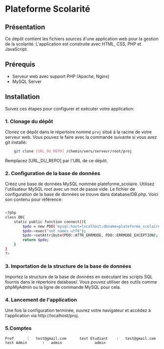 # Plateforme Scolarité

## Présentation

Ce dépôt contient les fichiers sources d'une application web pour la gestion de la scolarité. L'application est construite avec HTML, CSS, PHP et JavaScript.

## Prérequis

- Serveur web avec support PHP (Apache, Nginx)
- MySQL Server

## Installation

Suivez ces étapes pour configurer et exécuter votre application:

### 1. Clonage du dépôt

Clonez ce dépôt dans le répertoire nommé `proj` situé à la racine de votre serveur web. Vous pouvez le faire avec la commande suivante si vous avez git installé:

```bash
	git clone [URL_DU_REPO] /chemin/vers/serveur/root/proj
```
Remplacez [URL_DU_REPO] par l'URL de ce dépôt.

### 2. Configuration de la base de données
Créez une base de données MySQL nommée plateforme_scolaire.
Utilisez l'utilisateur MySQL root avec un mot de passe vide.
Le fichier de configuration de la base de données se trouve dans database/DB.php. Voici son contenu pour référence:

```bash

<?php
class DB{
    static public function connect(){
        $pdo = new PDO('mysql:host=localhost;dbname=plateforme_scolaire', 'root', '');
        $pdo->exec("set names utf8");
        $pdo->setAttribute(PDO::ATTR_ERRMODE, PDO::ERRMODE_EXCEPTION);
        return $pdo;
    }
}
?>
```
### 3. Importation de la structure de la base de données
Importez la structure de la base de données en exécutant les scripts SQL fournis dans le répertoire database/. Vous pouvez utiliser des outils comme phpMyAdmin ou la ligne de commande MySQL pour cela.

### 4. Lancement de l'application
Une fois la configuration terminée, ouvrez votre navigateur et accédez à l'application via http://localhost/proj.

### 5.Comptes

``Prof		: 	test@gmail.com 		test
Etudiant	: 	test@gmail.com 		test
Admin 		: 	admin 				admin
``
